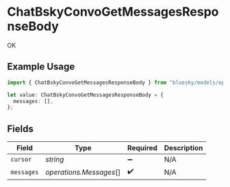 # ChatBskyConvoGetMessagesResponseBody

OK

## Example Usage

```typescript
import { ChatBskyConvoGetMessagesResponseBody } from "bluesky/models/operations";

let value: ChatBskyConvoGetMessagesResponseBody = {
  messages: [],
};
```

## Fields

| Field                   | Type                    | Required                | Description             |
| ----------------------- | ----------------------- | ----------------------- | ----------------------- |
| `cursor`                | *string*                | :heavy_minus_sign:      | N/A                     |
| `messages`              | *operations.Messages*[] | :heavy_check_mark:      | N/A                     |